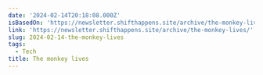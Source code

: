 ```yaml
---
date: '2024-02-14T20:18:08.000Z'
isBasedOn: 'https://newsletter.shifthappens.site/archive/the-monkey-lives/'
link: 'https://newsletter.shifthappens.site/archive/the-monkey-lives/'
slug: 2024-02-14-the-monkey-lives
tags:
  - Tech
title: The monkey lives
---
```


